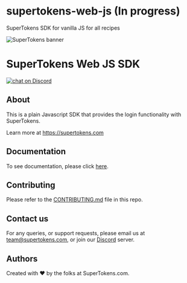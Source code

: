 # supertokens-web-js (In progress)

SuperTokens SDK for vanilla JS for all recipes

![SuperTokens banner](https://raw.githubusercontent.com/supertokens/supertokens-logo/master/images/Artboard%20%E2%80%93%2027%402x.png)

# SuperTokens Web JS SDK

<a href="https://supertokens.com/discord">
<img src="https://img.shields.io/discord/603466164219281420.svg?logo=discord"
    alt="chat on Discord"></a>
    
## About
This is a plain Javascript SDK that provides the login functionality with SuperTokens.

Learn more at https://supertokens.com

## Documentation

To see documentation, please click [here](https://supertokens.com/docs/community/introduction).

## Contributing

Please refer to the [CONTRIBUTING.md](https://github.com/supertokens/supertokens-web-js/blob/master/CONTRIBUTING.md) file in this repo.

## Contact us

For any queries, or support requests, please email us at team@supertokens.com, or join our [Discord](supertokens.com/discord) server.

## Authors

Created with :heart: by the folks at SuperTokens.com.
